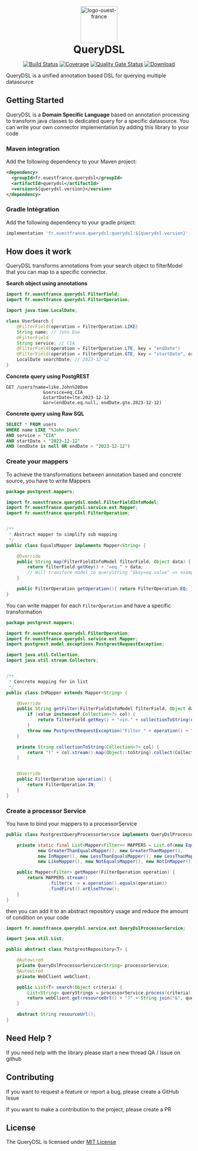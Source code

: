 <div align="center" style="text-align:center;padding-top: 15px">
    <img alt="logo-ouest-france" src="https://sipaui.sipaof.fr/downloads/logotheque/ouest-france-couleur.svg" height="100"/>
    <h1 style="margin: 0;padding: 0">QueryDSL</h1>
</div>
<div align="center" style="text-align: center">

[![Build Status][maven-build-image]][maven-build-url]
[![Coverage][coverage-image]][coverage-url]
[![Quality Gate Status][sonar-image]][sonar-url]
[![Download][maven-central-image]][maven-central-url]

</div>

QueryDSL is a unified annotation based DSL for querying multiple datasource

## Getting Started

QueryDSL is a **Domain Specific Language** based on annotation processing to transform java classes to dedicated query for a specific datasource.
You can write your own connector implementation by adding this library to your code

### Maven integration

Add the following dependency to your Maven project:

```xml
<dependency>
  <groupId>fr.ouestfrance.querydsl</groupId>
  <artifactId>querydsl</artifactId>
  <version>${querydsl.version}</version>
</dependency>
```

### Gradle Intégration

Add the following dependency to your gradle project:

```groovy
implementation 'fr.ouestfrance.querydsl:querydsl:${querydsl.version}'
```

## How does it work

QueryDSL transforms annotations from your search object to filterModel that you can map to a specific connector.

**Search object using annotations**

```java
import fr.ouestfrance.querydsl.FilterField;
import fr.ouestfrance.querydsl.FilterOperation;

import java.time.LocalDate;

class UserSearch {
    @FilterField(operation = FilterOperation.LIKE)
    String name; // John Doe
    @FilterField
    String service; // CIA
    @FilterField(operation = FilterOperation.LTE, key = "endDate")
    @FilterField(operation = FilterOperation.GTE, key = "startDate", orNull = true)        
    LocalDate searchDate; // 2023-12-12
}
```

**Concrete query using PostgREST**

```properties
GET /users?name=like.John%20Doe
              &service=eq.CIA
              &startDate=lte.2023-12-12
              &or=(endDate.eq.null, endDate.gte.2023-12-12)
```

**Concrete query using Raw SQL**
```sql
SELECT * FROM users
WHERE name LIKE "%John Doe%"
AND service = "CIA"
AND startDate < "2023-12-12"
AND (endDate is null OR endDate > "2023-12-12")
```

### Create your mappers


To achieve the transformations between annotation based and concrete source, you have to write Mappers

```java
package postgrest.mappers;

import fr.ouestfrance.querydsl.model.FilterFieldInfoModel;
import fr.ouestfrance.querydsl.service.ext.Mapper;
import fr.ouestfrance.querydsl.FilterOperation;


/**
 * Abstract mapper to simplify sub mapping
 */
public class EqualsMapper implements Mapper<String> {

    @Override
    public String map(FilterFieldInfoModel filterField, Object data) {
        return filterField.getKey() + "=eq." + data;
        // Will transform model to queryString "$key=eq.value" => example : service=eq.CIA
    }

    public FilterOperation getOperation(){ return FilterOperation.EQ; }
}
```

You can write mapper for each `FilterOperation` and have a specific transformation

```java
package postgrest.mappers;

import fr.ouestfrance.querydsl.FilterOperation;
import fr.ouestfrance.querydsl.service.ext.Mapper;
import postgrest.model.exceptions.PostgrestRequestException;

import java.util.Collection;
import java.util.stream.Collectors;


/**
 * Concrete mapping for in list
 */
public class InMapper extends Mapper<String> {

    @Override
    public String getFilter(FilterFieldInfoModel filterField, Object data) {
        if (value instanceof Collection<?> col) {
            return filterField.getKey() + "=in." + collectionToString(col);
        }
        throw new PostgrestRequestException("Filter " + operation() + " should be on collection type but was " + value.getClass().getSimpleName());
    }

    private String collectionToString(Collection<?> col) {
        return "(" + col.stream().map(Object::toString).collect(Collectors.joining(",")) + ")";
    }


    @Override
    public FilterOperation operation() {
        return FilterOperation.IN;
    }
}

```

### Create a processor Service

You have to bind your mappers to a processorService 

```java 
public class PostgrestQueryProcessorService implements QueryDslProcessorService<String> {

    private static final List<Mapper<Filter>> MAPPERS = List.of(new EqualsMapper(),
            new GreaterThanEqualsMapper(), new GreaterThanMapper(),
            new InMapper(), new LessThanEqualsMapper(), new LessThanMapper(),
            new LikeMapper(), new NotEqualsMapper(), new NotInMapper());

    public Mapper<Filter> getMapper(FilterOperation operation) {
        return MAPPERS.stream()
                .filter(x -> x.operation().equals(operation))
                .findFirst().orElseThrow();
    }
}
```

then you can add it to an abstract repository usage and reduce the amount of condition on your code

```java
import fr.ouestfrance.querydsl.service.ext.QueryDslProcessorService;

import java.util.List;

public abstract class PostgrestRepository<T> {

    @Autowired
    private QueryDslProcessorService<String> processorService;
    @Autowired
    private WebClient webClient;

    public List<T> search(Object criteria) {
        List<String> queryStrings = processorService.process(criteria);
        return webClient.get(resourceUrl() + "?" + String.join("&", queryStrings));
    }

    abstract String resourceUrl();
}
```

## Need Help ?

If you need help with the library please start a new thread QA / Issue on github

## Contributing

If you want to request a feature or report a bug, please create a GitHub Issue

If you want to make a contribution to the project, please create a PR

## License

The QueryDSL is licensed under [MIT License](https://opensource.org/license/mit/)

[maven-build-image]: https://github.com/Ouest-France/querydsl/actions/workflows/build.yml/badge.svg
[maven-build-url]: https://github.com/Ouest-France/querydsl/actions/workflows/build.yml
[coverage-image]: https://codecov.io/gh/ouest-france/querydsl/graph/badge.svg?token=ZLEG2TBML8
[coverage-url]: https://codecov.io/gh/ouest-france/querydsl
[maven-central-image]: https://maven-badges.herokuapp.com/maven-central/fr.ouestfrance.querydsl/querydsl/badge.svg
[maven-central-url]: https://mvnrepository.com/artifact/fr.ouestfrance.querydsl/querydsl
[sonar-image]: https://sonarcloud.io/api/project_badges/measure?project=Ouest-France_querydsl&metric=alert_status
[sonar-url]: https://sonarcloud.io/summary/new_code?id=Ouest-France_querydsl
